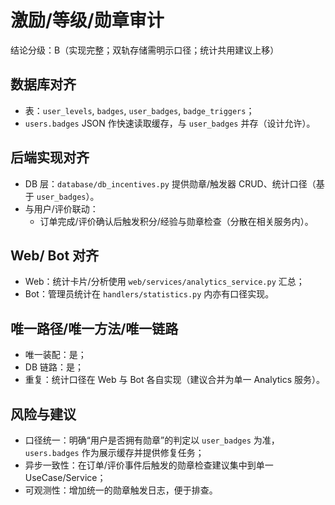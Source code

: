 # 激励/等级/勋章审计

结论分级：B（实现完整；双轨存储需明示口径；统计共用建议上移）

## 数据库对齐
- 表：`user_levels`, `badges`, `user_badges`, `badge_triggers`；
- `users.badges` JSON 作快速读取缓存，与 `user_badges` 并存（设计允许）。

## 后端实现对齐
- DB 层：`database/db_incentives.py` 提供勋章/触发器 CRUD、统计口径（基于 `user_badges`）。
- 与用户/评价联动：
  - 订单完成/评价确认后触发积分/经验与勋章检查（分散在相关服务内）。

## Web/ Bot 对齐
- Web：统计卡片/分析使用 `web/services/analytics_service.py` 汇总；
- Bot：管理员统计在 `handlers/statistics.py` 内亦有口径实现。

## 唯一路径/唯一方法/唯一链路
- 唯一装配：是；
- DB 链路：是；
- 重复：统计口径在 Web 与 Bot 各自实现（建议合并为单一 Analytics 服务）。

## 风险与建议
- 口径统一：明确“用户是否拥有勋章”的判定以 `user_badges` 为准，`users.badges` 作为展示缓存并提供修复任务；
- 异步一致性：在订单/评价事件后触发的勋章检查建议集中到单一 UseCase/Service；
- 可观测性：增加统一的勋章触发日志，便于排查。

